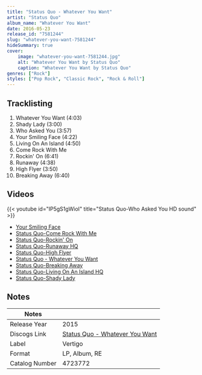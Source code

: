 ```yaml
---
title: "Status Quo - Whatever You Want"
artist: "Status Quo"
album_name: "Whatever You Want"
date: 2016-05-23
release_id: "7581244"
slug: "whatever-you-want-7581244"
hideSummary: true
cover:
    image: "whatever-you-want-7581244.jpg"
    alt: "Whatever You Want by Status Quo"
    caption: "Whatever You Want by Status Quo"
genres: ["Rock"]
styles: ["Pop Rock", "Classic Rock", "Rock & Roll"]
---
```


## Tracklisting
1. Whatever You Want (4:03)
2. Shady Lady (3:00)
3. Who Asked You (3:57)
4. Your Smiling Face (4:22)
5. Living On An Island (4:50)
6. Come Rock With Me
7. Rockin' On (6:41)
8. Runaway (4:38)
9. High Flyer (3:50)
10. Breaking Away (6:40)

## Videos
{{< youtube id="IP5gS1gWioI" title="Status Quo-Who Asked You HD sound" >}}
- [Your Smiling Face](https://www.youtube.com/watch?v=izZrVP4mkhY)
- [Status Quo-Come Rock With Me](https://www.youtube.com/watch?v=NtU_zKQ4f2M)
- [Status Quo-Rockin' On](https://www.youtube.com/watch?v=eurRkrXTTXU)
- [Status Quo-Runaway HQ](https://www.youtube.com/watch?v=qqgsIh8ddjI)
- [Status Quo-High Flyer](https://www.youtube.com/watch?v=mCT0pk_i7BY)
- [Status Quo - Whatever You Want](https://www.youtube.com/watch?v=jJoUfkDBMTo)
- [Status Quo-Breaking Away](https://www.youtube.com/watch?v=1cYzb-dBmro)
- [Status Quo-Living On An Island HQ](https://www.youtube.com/watch?v=Evafe6G8SNg)
- [Status Quo-Shady Lady](https://www.youtube.com/watch?v=NlcmQr0RoJg)


## Notes

| Notes          |             |
| ---------------| ----------- |
| Release Year   | 2015 |
| Discogs Link   | [Status Quo - Whatever You Want](https://www.discogs.com/release/7581244-Status-Quo-Whatever-You-Want) |
| Label          | Vertigo |
| Format         | LP, Album, RE |
| Catalog Number | 4723772 |



